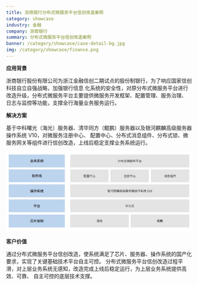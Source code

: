 ```yaml
---
title: 浙商银行分布式微服务平台信创改造案例
category: showcase
industry: 金融
company: 浙商银行
summary: 分布式微服务平台信创改造案例
banner: /category/showcase/case-detail-bg.jpg
img: /category/showcase/finance.png
---
```





**应用背景**

浙商银行股份有限公司为浙江金融信创二期试点的股份制银行，为了响应国家信创科技自立自强战略，加强银行信息
化系统的安全性，对原分布式微服务平台进行改造升级，分布式微服务平台主要提供微服务开发框架、配置管理、服务治理、
日志与监控等功能，支撑全行海量业务服务运行。

**解决方案**

基于中科曙光（海光）服务器、清华同方（鲲鹏）服务器以及银河麒麟高级服务器操作系统
V10，对微服务注册中心、
配置中心、分布式消息组件、分布式锁、微服务网关等组件进行信创改造，上线后稳定支撑业务系统运行。

![](./media/image1.png)

**客户价值**

通过分布式微服务平台信创改造，使系统满足了芯片、服务器、操作系统的国产化要求，实现了关键基础技术平台自主可控。
分布式微服务平台信创改造过程平滑，对上层业务系统无感知，改造完成上线后稳定运行，为上层业务系统提供高效、可靠、
自主可控的底层技术支撑。
